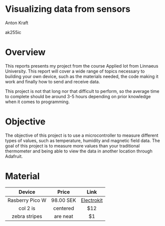 # Visualizing data from sensors


Anton Kraft

ak255ic

# Overview

This reports presents my project from the course Applied Iot from Linnaeus University. This report will cover a wide range of topics necessary to building your own device, such as the materials needed, the code making it work and finally how to send and receive data.

This project is not that long nor that difficult to perform, so the average time to complete should be around 3-5 hours depending on prior knowledge when it comes to programming.

# Objective

The objective of this project is to use a microcontroller to measure different types of values, such as temperature, humidity and magnetic field data. The goal of this project is to measure more values than your traditional thermometer and being able to view the data in another location through Adafruit.

# Material

| Device          | Price             | Link    |
|:-------------:|:-------------:|:-------------:|
| Rasberry Pico W  | 98.00 SEK | [Electrokit](https://www.electrokit.com/en/product/raspberry-pi-pico-w/)
| col 2 is      | centered      |   $12 |
| zebra stripes | are neat      |    $1 |
